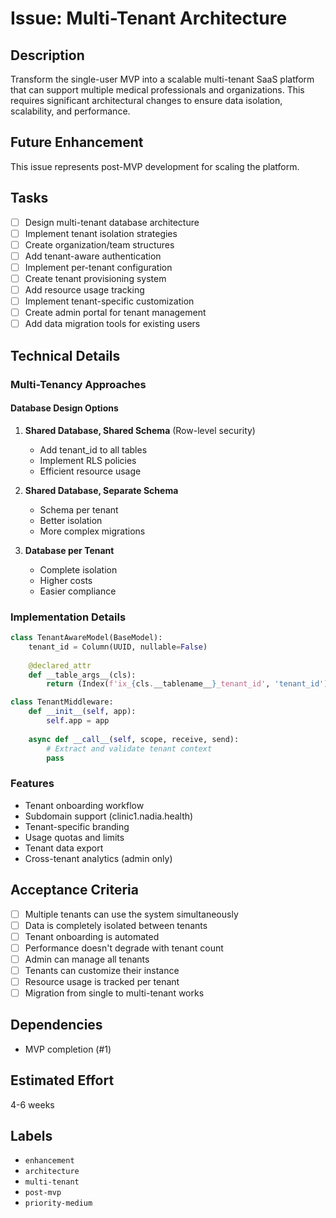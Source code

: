 # Issue: Multi-Tenant Architecture

## Description

Transform the single-user MVP into a scalable multi-tenant SaaS platform that can support multiple medical professionals and organizations. This requires significant architectural changes to ensure data isolation, scalability, and performance.

## Future Enhancement

This issue represents post-MVP development for scaling the platform.

## Tasks

- [ ] Design multi-tenant database architecture
- [ ] Implement tenant isolation strategies
- [ ] Create organization/team structures
- [ ] Add tenant-aware authentication
- [ ] Implement per-tenant configuration
- [ ] Create tenant provisioning system
- [ ] Add resource usage tracking
- [ ] Implement tenant-specific customization
- [ ] Create admin portal for tenant management
- [ ] Add data migration tools for existing users

## Technical Details

### Multi-Tenancy Approaches

#### Database Design Options
1. **Shared Database, Shared Schema** (Row-level security)
   - Add tenant_id to all tables
   - Implement RLS policies
   - Efficient resource usage

2. **Shared Database, Separate Schema**
   - Schema per tenant
   - Better isolation
   - More complex migrations

3. **Database per Tenant**
   - Complete isolation
   - Higher costs
   - Easier compliance

### Implementation Details
```python
class TenantAwareModel(BaseModel):
    tenant_id = Column(UUID, nullable=False)
    
    @declared_attr
    def __table_args__(cls):
        return (Index(f'ix_{cls.__tablename__}_tenant_id', 'tenant_id'),)

class TenantMiddleware:
    def __init__(self, app):
        self.app = app
    
    async def __call__(self, scope, receive, send):
        # Extract and validate tenant context
        pass
```

### Features
- Tenant onboarding workflow
- Subdomain support (clinic1.nadia.health)
- Tenant-specific branding
- Usage quotas and limits
- Tenant data export
- Cross-tenant analytics (admin only)

## Acceptance Criteria

- [ ] Multiple tenants can use the system simultaneously
- [ ] Data is completely isolated between tenants
- [ ] Tenant onboarding is automated
- [ ] Performance doesn't degrade with tenant count
- [ ] Admin can manage all tenants
- [ ] Tenants can customize their instance
- [ ] Resource usage is tracked per tenant
- [ ] Migration from single to multi-tenant works

## Dependencies

- MVP completion (#1)

## Estimated Effort

4-6 weeks

## Labels

- `enhancement`
- `architecture`
- `multi-tenant`
- `post-mvp`
- `priority-medium`